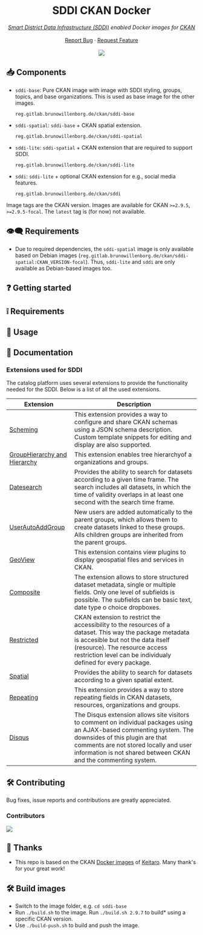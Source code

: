 <h1 align="center">SDDI CKAN Docker</h1>

<p align="center">
    <em>
    <a title="Smart District Data Infrastructure" href="https://www.asg.ed.tum.de/gis/projekte/sddi/">Smart District Data Infrastructure (SDDI)</a>
    enabled Docker images for
    <a title="ckan.org" href="https://ckan.org/">CKAN</a>
    </em>
    <br />
    <br />
    <a href="https://github.com/tum-gis/sddi-ckan-k8s/issues">Report Bug</a>
    ·
    <a href="https://github.com/tum-gis/sddi-ckan-k8s/issues">Request Feature</a>
    <br />
    <br />
    <a href="https://github.com/tum-gis/ckan-docker/releases" title="Latest release">
    <img src="https://img.shields.io/github/v/release/tum-gis/ckan-docker?logo=docker&sort=semver&style=for-the-badge">
  </a>
</p>

## :inbox_tray: Components

* `sddi-base`: Pure CKAN image with image with SDDI styling, groups, topics, and base
  organizations. This is used as base image for the other images.

  ```text
  reg.gitlab.brunowillenborg.de/ckan/sddi-base
  ```

* `sddi-spatial`: `sddi-base` + CKAN spatial extension.

  ```text
  reg.gitlab.brunowillenborg.de/ckan/sddi-spatial
  ```

* `sddi-lite`: `sddi-spatial` + CKAN extension that are required to support SDDI.

  ```text
  reg.gitlab.brunowillenborg.de/ckan/sddi-lite
  ```

* `sddi`: `sddi-lite` + optional CKAN extension for e.g., social media features.

  ```text
  reg.gitlab.brunowillenborg.de/ckan/sddi
  ```

Image tags are the CKAN version. Images are available for CKAN `>=2.9.5`, `>=2.9.5-focal`.
The `latest` tag is (for now) not available.

## :eye_speech_bubble: Requirements

* Due to required dependencies, the `sddi-spatial` image is only available based on
  Debian images (`reg.gitlab.brunowillenborg.de/ckan/sddi-spatial:CKAN_VERSION-focal`).
  Thus, `sddi-lite` and `sddi` are only available as Debian-based images too.

## :question: Getting started

## :grey_exclamation: Requirements

## :rocket: Usage

## :book: Documentation

### Extensions used for SDDI

The catalog platform uses several extensions to provide the functionality needed for
the SDDI. Below is a list of all the used extensions.

| Extension | Description |
|-----|-------------|
| [Scheming](https://github.com/MarijaKnezevic/ckanext-scheming) | This extension provides a way to configure and share CKAN schemas using a JSON schema description. Custom template snippets for editing and display are also supported.|
| [GroupHierarchy and Hierarchy](https://github.com/ckan/ckanext-hierarchy) | This extension enables tree hierarchyof a organizations and groups.|
| [Datesearch](https://github.com/MarijaKnezevic/ckanext-datesearch) | Provides the ability to search for datasets according to a given time frame. The search includes all datasets, in which the time of validity overlaps in at least one second with the search time frame. |
| [UserAutoAddGroup](https://github.com/tum-gis/ckanext-userautoaddgroup-sddi) | New users are added automatically to the parent groups, which allows them to create datasets linked to these groups. Alls children groups are inherited from the parent groups.|
| [GeoView](https://github.com/pduchesne/ckanext-geoview) | This extension contains view plugins to display geospatial files and services in CKAN.|
| [Composite](https://github.com/EnviDat/ckanext-composite) | The extension allows to store structured dataset metadata, single or multiple fields. Only one level of subfields is possible. The subfields can be basic text, date type o choice dropboxes. |
| [Restricted](https://github.com/MarijaKnezevic/ckanext-restricted) | CKAN extension to restrict the accessibility to the resources of a dataset. This way the package metadata is accesible but not the data itself (resource). The resource access restriction level can be individualy defined for every package.|
| [Spatial](https://github.com/ckan/ckanext-spatials) | Provides the ability to search for datasets according to a given spatial extent.|
| [Repeating](https://github.com/MarijaKnezevic/ckanext-repeating) | This extension provides a way to store repeating fields in CKAN datasets, resources, organizations and groups.|
| [Disqus](https://github.com/ckan/ckanext-disqus) | The Disqus extension allows site visitors to comment on individual packages using an AJAX-based commenting system. The downsides of this plugin are that comments are not stored locally and user information is not shared between CKAN and the commenting system.|

## :hammer_and_wrench: Contributing

Bug fixes, issue reports and contributions are greatly appreciated.

### Contributors

<a href="https://github.com/tum-gis/ckan-docker/graphs/contributors">
  <img src="https://contrib.rocks/image?repo=tum-gis/ckan-docker" />
</a>

## :handshake: Thanks

* This repo is based on the CKAN
  [Docker images](https://github.com/keitaroinc/docker-ckan) of
  [Keitaro](https://github.com/keitaroinc). Many thank's for your great work!

## :hammer_and_wrench: Build images

* Switch to the image folder, e.g. `cd sddi-base`
* Run `./build.sh` to the image. Run `./build.sh 2.9.7` to build* using
  a specific CKAN version.
* Use `./build-push.sh` to build and push the image.